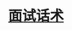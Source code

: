 # [面试话术](https://gitee.com/dev-edu/job-special/blob/main/05.%20%E9%9D%9E%E6%8A%80%E6%9C%AF%E7%8E%AF%E8%8A%82/%E9%9D%9E%E6%8A%80%E6%9C%AF%E7%8E%AF%E8%8A%82.md)